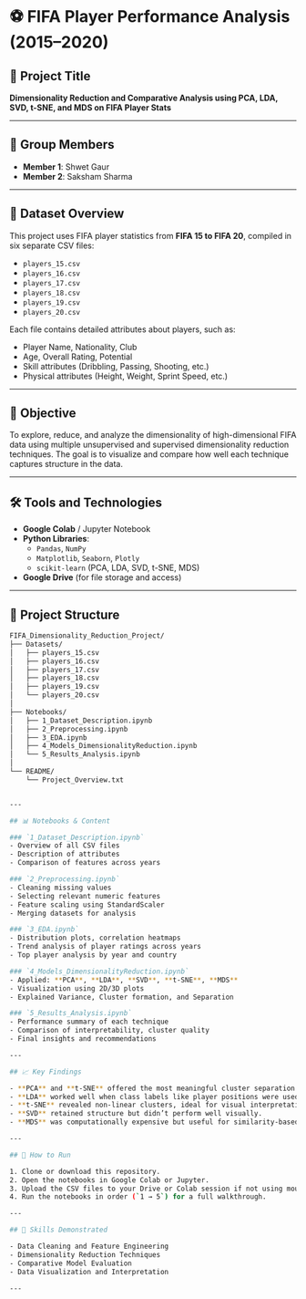 # ⚽ FIFA Player Performance Analysis (2015–2020)

## 📌 Project Title
**Dimensionality Reduction and Comparative Analysis using PCA, LDA, SVD, t-SNE, and MDS on FIFA Player Stats**

---

## 👥 Group Members
- **Member 1**: Shwet Gaur
- **Member 2**: Saksham Sharma

---

## 📂 Dataset Overview

This project uses FIFA player statistics from **FIFA 15 to FIFA 20**, compiled in six separate CSV files:
- `players_15.csv`
- `players_16.csv`
- `players_17.csv`
- `players_18.csv`
- `players_19.csv`
- `players_20.csv`

Each file contains detailed attributes about players, such as:
- Player Name, Nationality, Club
- Age, Overall Rating, Potential
- Skill attributes (Dribbling, Passing, Shooting, etc.)
- Physical attributes (Height, Weight, Sprint Speed, etc.)

---

## 🎯 Objective

To explore, reduce, and analyze the dimensionality of high-dimensional FIFA data using multiple unsupervised and supervised dimensionality reduction techniques. The goal is to visualize and compare how well each technique captures structure in the data.

---

## 🛠️ Tools and Technologies

- **Google Colab** / Jupyter Notebook
- **Python Libraries**:
  - `Pandas`, `NumPy`
  - `Matplotlib`, `Seaborn`, `Plotly`
  - `scikit-learn` (PCA, LDA, SVD, t-SNE, MDS)
- **Google Drive** (for file storage and access)

---

## 📁 Project Structure

```bash
FIFA_Dimensionality_Reduction_Project/
├── Datasets/
│   ├── players_15.csv
│   ├── players_16.csv
│   ├── players_17.csv
│   ├── players_18.csv
│   ├── players_19.csv
│   └── players_20.csv
│
├── Notebooks/
│   ├── 1_Dataset_Description.ipynb
│   ├── 2_Preprocessing.ipynb
│   ├── 3_EDA.ipynb
│   ├── 4_Models_DimensionalityReduction.ipynb
│   └── 5_Results_Analysis.ipynb
│
└── README/
    └── Project_Overview.txt


---

## 📊 Notebooks & Content

### `1_Dataset_Description.ipynb`
- Overview of all CSV files
- Description of attributes
- Comparison of features across years

### `2_Preprocessing.ipynb`
- Cleaning missing values
- Selecting relevant numeric features
- Feature scaling using StandardScaler
- Merging datasets for analysis

### `3_EDA.ipynb`
- Distribution plots, correlation heatmaps
- Trend analysis of player ratings across years
- Top player analysis by year and country

### `4_Models_DimensionalityReduction.ipynb`
- Applied: **PCA**, **LDA**, **SVD**, **t-SNE**, **MDS**
- Visualization using 2D/3D plots
- Explained Variance, Cluster formation, and Separation

### `5_Results_Analysis.ipynb`
- Performance summary of each technique
- Comparison of interpretability, cluster quality
- Final insights and recommendations

---

## 📈 Key Findings

- **PCA** and **t-SNE** offered the most meaningful cluster separation.
- **LDA** worked well when class labels like player positions were used.
- **t-SNE** revealed non-linear clusters, ideal for visual interpretation.
- **SVD** retained structure but didn’t perform well visually.
- **MDS** was computationally expensive but useful for similarity-based projections.

---

## 🚀 How to Run

1. Clone or download this repository.
2. Open the notebooks in Google Colab or Jupyter.
3. Upload the CSV files to your Drive or Colab session if not using mounted Drive.
4. Run the notebooks in order (`1 → 5`) for a full walkthrough.

---

## 🧠 Skills Demonstrated

- Data Cleaning and Feature Engineering
- Dimensionality Reduction Techniques
- Comparative Model Evaluation
- Data Visualization and Interpretation

---

